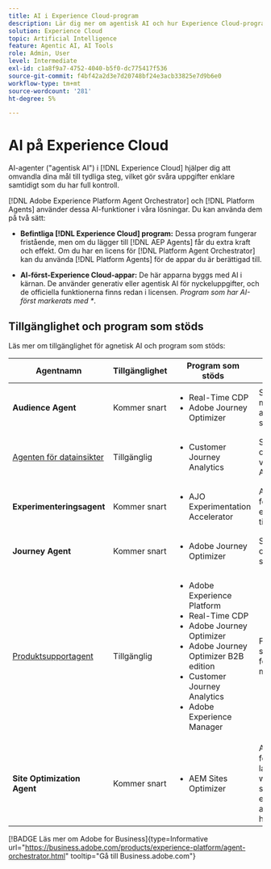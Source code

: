 ```yaml
---
title: AI i Experience Cloud-program
description: Lär dig mer om agentisk AI och hur Experience Cloud-program använder Adobe agentiska ramverk.
solution: Experience Cloud
topic: Artificial Intelligence
feature: Agentic AI, AI Tools
role: Admin, User
level: Intermediate
exl-id: c1a8f9a7-4752-4040-b5f0-dc775417f536
source-git-commit: f4bf42a2d3e7d20748bf24e3acb33825e7d9b6e0
workflow-type: tm+mt
source-wordcount: '281'
ht-degree: 5%

---
```


# AI på Experience Cloud

AI-agenter (&quot;agentisk AI&quot;) i [!DNL Experience Cloud] hjälper dig att omvandla dina mål till tydliga steg, vilket gör svåra uppgifter enklare samtidigt som du har full kontroll.

[!DNL Adobe Experience Platform Agent Orchestrator] och [!DNL Platform Agents] använder dessa AI-funktioner i våra lösningar. Du kan använda dem på två sätt:

* **Befintliga [!DNL Experience Cloud] program:** Dessa program fungerar fristående, men om du lägger till [!DNL AEP Agents] får du extra kraft och effekt. Om du har en licens för [!DNL Platform Agent Orchestrator] kan du använda [!DNL Platform Agents] för de appar du är berättigad till.

* **AI-först-Experience Cloud-appar:** De här apparna byggs med AI i kärnan. De använder generativ eller agentisk AI för nyckeluppgifter, och de officiella funktionerna finns redan i licensen. _Program som har AI-först markerats med *_.

## Tillgänglighet och program som stöds

Läs mer om tillgänglighet för agnetisk AI och program som stöds:

| Agentnamn | Tillgänglighet | Program som stöds | Funktioner |
|---|----------|------------|----------|
| **Audience Agent** | Kommer snart | <ul><li>Real-Time CDP</li><li>Adobe Journey Optimizer</li></ul> | Skapa och optimera målgrupper med hjälp av naturliga språkinställningar. |
| [Agenten för datainsikter](https://experienceleague.adobe.com/sv/docs/analytics-platform/using/cja-overview/cja-b2c-overview/data-analysis-ai) | Tillgänglig | <ul><li>Customer Journey Analytics</li></ul> | Svara på datafrågor och bygg visualiseringar i Analysis Workspace. |
| **Experimenteringsagent** | Kommer snart | <ul><li>AJO Experimentation Accelerator</li></ul> | Automatisera analyser för att identifiera experiment och tillväxtmöjligheter.* |
| **Journey Agent** | Kommer snart | <ul><li>Adobe Journey Optimizer</li></ul> | Skapa, analysera och optimera kundresor i stor skala. |
| [Produktsupportagent](https://experienceleague.adobe.com/sv/docs/experience-platform/ai-assistant/new-features/customer-support) | Tillgänglig | <ul><li>Adobe Experience Platform</li><li>Real-Time CDP</li><li>Adobe Journey Optimizer</li><li>Adobe Journey Optimizer B2B edition</li><li>Customer Journey Analytics</li><li>Adobe Experience Manager</li></ul> | Felsök problem, skapa supportärenden och följ upp framstegen med AI Assistant. |
| **Site Optimization Agent** | Kommer snart | <ul><li>AEM Sites Optimizer</li></ul> | Använder generativ AI för att hitta och lansera webbplatsförbättringar som ökar trafiken, engagemanget och affärsresultatet som helhet.* |



[!BADGE Läs mer om Adobe for Business]{type=Informative url="https://business.adobe.com/products/experience-platform/agent-orchestrator.html" tooltip="Gå till Business.adobe.com"}

<!-- 
* [Product Support Agent](https://experienceleague.adobe.com/sv/docs/experience-platform/ai-assistant/new-features/customer-support) is a self-serve debugging and troubleshooting capability of [!UICONTROL AI Assistant] that you can use for Experience Platform features and applications. Troubleshoot support issues without leaving your workflows, create customer support tickets, and track case progress using AI Assistant.
* [Data Insights Agent](https://experienceleague.adobe.com/sv/docs/analytics-platform/using/cja-overview/cja-b2c-overview/data-analysis-ai) is accessible from the AI Assistant in Customer Journey Analytics. It is a generative AI conversation agent that quickly and efficiently answers questions about your data. It builds relevant visualizations in Analysis Workspace using components from your data view and using your actual data. -->








